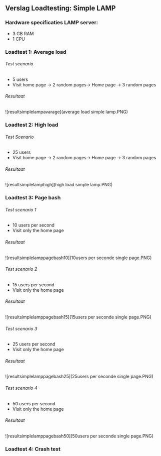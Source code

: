 ## Verslag Loadtesting: Simple LAMP

### Hardware specificaties LAMP server:

* 3 GB RAM
* 1 CPU

### Loadtest 1: Average load

###### Test scenario
* 5 users
* Visit home page -> 2 random pages-> Home page -> 3 random pages

###### Resultaat

![resultsimplelampavarage](average load simple lamp.PNG)

### Loadtest 2: High load

###### Test Scenario
* 25 users
* Visit home page -> 2 random pages-> Home page -> 3 random pages

###### Resultaat

![resultsimplelamphigh](high load simple lamp.PNG)

### Loadtest 3: Page bash

###### Test scenario 1
* 10 users per second
* Visit only the home page
 
###### Resultaat

![resultsimplelamppagebash10](10users per seconde single page.PNG)

###### Test scenario 2
* 15 users per second
* Visit only the home page

###### Resultaat

![resultsimplelamppagebash15](15users per seconde single page.PNG)

###### Test scenario 3
* 25 users per second
* Visit only the home page

###### Resultaat

![resultsimplelamppagebash25](25users per seconde single page.PNG)

###### Test scenario 4
* 50 users per second
* Visit only the home page

###### Resultaat

![resultsimplelamppagebash50](50users per seconde single page.PNG)

### Loadtest 4: Crash test

